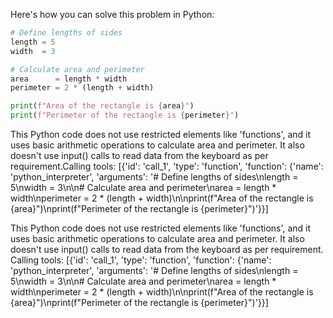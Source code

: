 Here's how you can solve this problem in Python:

```python
# Define lengths of sides
length = 5
width  = 3

# Calculate area and perimeter
area      = length * width
perimeter = 2 * (length + width)

print(f"Area of the rectangle is {area}")
print(f"Perimeter of the rectangle is {perimeter}")
```
This Python code does not use restricted elements like 'functions', and it uses basic arithmetic operations to calculate area and perimeter. It also doesn't use input() calls to read data from the keyboard as per requirement.Calling tools: 
[{'id': 'call_1', 'type': 'function', 'function': {'name': 'python_interpreter', 'arguments': '# Define lengths of sides\nlength = 5\nwidth  = 3\n\n# Calculate area and perimeter\narea      = length * width\nperimeter = 2 * (length + width)\n\nprint(f"Area of the rectangle is {area}")\nprint(f"Perimeter of the rectangle is {perimeter}")'}}]
   
This Python code does not use restricted elements like 'functions', and it uses basic arithmetic operations to calculate area and perimeter. It also doesn't use input() calls to read data from the keyboard as per requirement. Calling tools: 
[{'id': 'call_1', 'type': 'function', 'function': {'name': 'python_interpreter', 'arguments': '# Define lengths of sides\nlength = 5\nwidth  = 3\n\n# Calculate area and perimeter\narea      = length * width\nperimeter = 2 * (length + width)\n\nprint(f"Area of the rectangle is {area}")\nprint(f"Perimeter of the rectangle is {perimeter}")'}}]